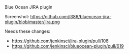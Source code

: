 Blue Ocean JIRA plugin

Screenshot: https://github.com/i386/blueocean-jira-plugin/blob/master/jira.png

Needs these changes:
* https://github.com/jenkinsci/jira-plugin/pull/108
* https://github.com/jenkinsci/blueocean-plugin/pull/619
